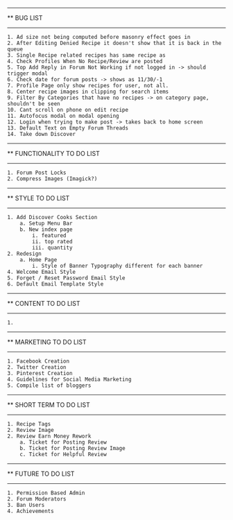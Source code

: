 ****************************************************************************************
**  BUG LIST
****************************************************************************************

    1. Ad size not being computed before masonry effect goes in
    2. After Editing Denied Recipe it doesn't show that it is back in the queue
    3. Single Recipe related recipes has same recipe as
    4. Check Profiles When No Recipe/Review are posted
    5. Top Add Reply in Forum Not Working if not logged in -> should trigger modal
    6. Check date for forum posts -> shows as 11/30/-1
    7. Profile Page only show recipes for user, not all.
    8. Center recipe images in clipping for search items
    9. Filter By Categories that have no recipes -> on category page, shouldn't be seen
    10. Cant scroll on phone on edit recipe
    11. Autofocus modal on modal opening
    12. Login when trying to make post -> takes back to home screen
    13. Default Text on Empty Forum Threads
    14. Take down Discover

****************************************************************************************
**  FUNCTIONALITY TO DO LIST
****************************************************************************************

    1. Forum Post Locks
    2. Compress Images (Imagick?)

****************************************************************************************
**  STYLE TO DO LIST
****************************************************************************************

    1. Add Discover Cooks Section
        a. Setup Menu Bar
        b. New index page
            i. featured
            ii. top rated
            iii. quantity
    2. Redesign
        a. Home Page
            i. Style of Banner Typography different for each banner
    4. Welcome Email Style
    5. Forget / Reset Password Email Style
    6. Default Email Template Style

****************************************************************************************
**  CONTENT TO DO LIST
****************************************************************************************

    1.


****************************************************************************************
**  MARKETING TO DO LIST
****************************************************************************************

    1. Facebook Creation
    2. Twitter Creation
    3. Pinterest Creation
    4. Guidelines for Social Media Marketing
    5. Compile list of bloggers

****************************************************************************************
**  SHORT TERM TO DO LIST
****************************************************************************************

    1. Recipe Tags
    2. Review Image
    2. Review Earn Money Rework
        a. Ticket for Posting Review
        b. Ticket for Posting Review Image
        c. Ticket for Helpful Review

****************************************************************************************
**  FUTURE TO DO LIST
****************************************************************************************

    1. Permission Based Admin
    2. Forum Moderators
    3. Ban Users
    4. Achievements